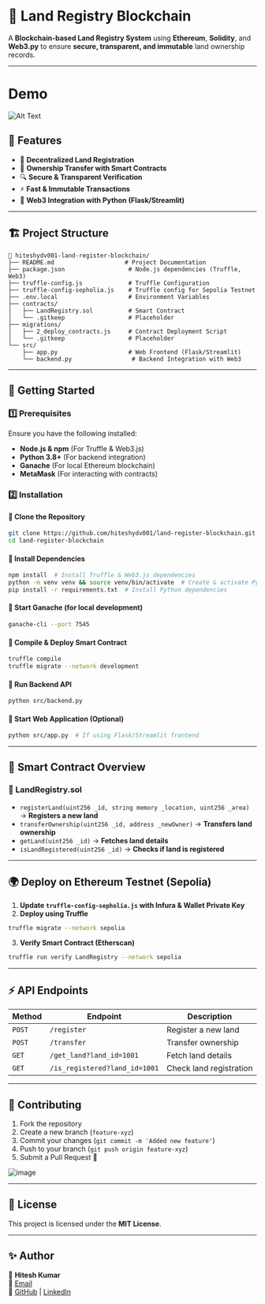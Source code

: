# 🚀 Land Registry Blockchain

A **Blockchain-based Land Registry System** using **Ethereum**, **Solidity**, and **Web3.py** to ensure **secure, transparent, and immutable** land ownership records.

---
# Demo

![Alt Text](https://github.com/Hiteshydv001/Land-Register-blockchain/blob/main/Blockchain%20Land%20Registry%20-%20Google%20Chrome%202025-02-10%2000-41-47.gif)


## 📌 Features
- 🏡 **Decentralized Land Registration**
- 🔗 **Ownership Transfer with Smart Contracts**
- 🔍 **Secure & Transparent Verification**
- ⚡ **Fast & Immutable Transactions**
- 🎯 **Web3 Integration with Python (Flask/Streamlit)**

---

## 🏗 Project Structure
```
📂 hiteshydv001-land-register-blockchain/
├── README.md                    # Project Documentation
├── package.json                  # Node.js dependencies (Truffle, Web3)
├── truffle-config.js             # Truffle Configuration
├── truffle-config-sepholia.js    # Truffle config for Sepolia Testnet
├── .env.local                    # Environment Variables
├── contracts/                     
│   ├── LandRegistry.sol          # Smart Contract
│   └── .gitkeep                  # Placeholder
├── migrations/                    
│   ├── 2_deploy_contracts.js     # Contract Deployment Script
│   └── .gitkeep                  # Placeholder
└── src/                          
    ├── app.py                    # Web Frontend (Flask/Streamlit)
    └── backend.py                 # Backend Integration with Web3
```

---

## 🚀 Getting Started
### 1️⃣ Prerequisites
Ensure you have the following installed:
- **Node.js & npm** (For Truffle & Web3.js)
- **Python 3.8+** (For backend integration)
- **Ganache** (For local Ethereum blockchain)
- **MetaMask** (For interacting with contracts)

### 2️⃣ Installation
#### 🔹 Clone the Repository
```bash
git clone https://github.com/hiteshydv001/land-register-blockchain.git
cd land-register-blockchain
```
#### 🔹 Install Dependencies
```bash
npm install  # Install Truffle & Web3.js dependencies
python -m venv venv && source venv/bin/activate  # Create & activate Python virtual environment
pip install -r requirements.txt  # Install Python dependencies
```
#### 🔹 Start Ganache (for local development)
```bash
ganache-cli --port 7545
```
#### 🔹 Compile & Deploy Smart Contract
```bash
truffle compile
truffle migrate --network development
```
#### 🔹 Run Backend API
```bash
python src/backend.py
```
#### 🔹 Start Web Application (Optional)
```bash
python src/app.py  # If using Flask/Streamlit frontend
```

---

## 📜 Smart Contract Overview
### 🔹 LandRegistry.sol
- `registerLand(uint256 _id, string memory _location, uint256 _area)` → **Registers a new land**
- `transferOwnership(uint256 _id, address _newOwner)` → **Transfers land ownership**
- `getLand(uint256 _id)` → **Fetches land details**
- `isLandRegistered(uint256 _id)` → **Checks if land is registered**

---

## 🌍 Deploy on Ethereum Testnet (Sepolia)
1. **Update `truffle-config-sepholia.js` with Infura & Wallet Private Key**
2. **Deploy using Truffle**
```bash
truffle migrate --network sepolia
```
3. **Verify Smart Contract (Etherscan)**
```bash
truffle run verify LandRegistry --network sepolia
```

---

## ⚡ API Endpoints
| Method  | Endpoint                 | Description             |
|---------|--------------------------|-------------------------|
| `POST`  | `/register`              | Register a new land    |
| `POST`  | `/transfer`              | Transfer ownership     |
| `GET`   | `/get_land?land_id=1001` | Fetch land details     |
| `GET`   | `/is_registered?land_id=1001` | Check land registration |

---

## 🤝 Contributing
1. Fork the repository
2. Create a new branch (`feature-xyz`)
3. Commit your changes (`git commit -m 'Added new feature'`)
4. Push to your branch (`git push origin feature-xyz`)
5. Submit a Pull Request 🚀

   
![image](https://github.com/user-attachments/assets/00d9ec13-1184-4622-a325-2e82bebb6313)

---

## 📜 License
This project is licensed under the **MIT License**.

---

## ✨ Author
👤 **Hitesh Kumar**  
📧 [Email](mailto:hiteshofficial0001@gamil.com)  
🔗 [GitHub](https://github.com/Hiteshydv001) | [LinkedIn](https://www.linkedin.com/in/hitesh-kumar-aiml/)


